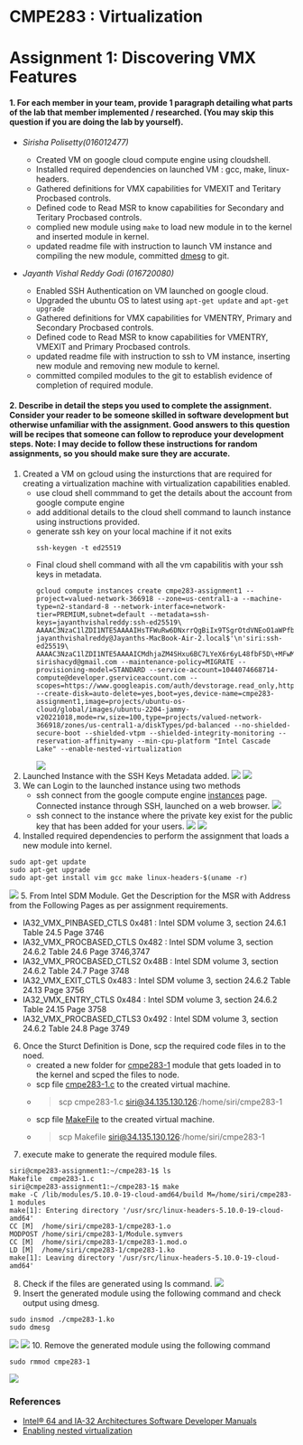 # CMPE283 : Virtualization 
# Assignment 1: Discovering VMX Features

#### 1. For each member in your team, provide 1 paragraph detailing what parts of the lab that member  implemented / researched. (You may skip this question if you are doing the lab by yourself).
- *Sirisha Polisetty(016012477)*
  - Created VM on google cloud compute engine using cloudshell.
  - Installed required dependencies on launched VM : gcc, make, linux-headers.
  - Gathered definitions for VMX capabilities for VMEXIT and Teritary Procbased controls.
  - Defined code to Read MSR to know capabilities for Secondary and Teritary Procbased controls.
  - complied new module using `make` to load new module in to the kernel and inserted module in kernel.
  - updated readme file with instruction to launch VM instance and compiling the new module, committed [dmesg](cmpe283-1/dmesg.out) to git.

- *Jayanth Vishal Reddy Godi (016720080)*
  - Enabled SSH Authentication on VM launched on google cloud.
  - Upgraded the ubuntu OS to latest using `apt-get update` and `apt-get upgrade`
  - Gathered definitions for VMX capabilities for VMENTRY, Primary and Secondary Procbased controls.
  - Defined code to Read MSR to know capabilities for VMENTRY, VMEXIT and Primary Procbased controls.
  - updated readme file with instruction to ssh to VM instance, inserting new module and removing new module to kernel.
  - committed compiled modules to the git to establish evidence of completion of required module.

#### 2. Describe in detail the steps you used to complete the assignment. Consider your reader to be someone  skilled in software development but otherwise unfamiliar with the assignment. Good answers to this  question will be recipes that someone can follow to reproduce your development steps. Note: I may decide to follow these instructions for random assignments, so you should make sure  they are accurate.

1. Created a VM on gcloud using the insturctions that are required for creating a virtualization machine with virtualization capabilities enabled.
    - use cloud shell commmand to get the details about the account from google compute engine
    - add additional details to the cloud shell command to launch instance using instructions provided.
    - generate ssh key on your local machine if it not exits
      ```
      ssh-keygen -t ed25519
      ```
    - Final cloud shell command with all the vm capabilitis with your ssh keys in metadata.
        ```
        gcloud compute instances create cmpe283-assignment1 --project=valued-network-366918 --zone=us-central1-a --machine-type=n2-standard-8 --network-interface=network-tier=PREMIUM,subnet=default --metadata=ssh-keys=jayanthvishalreddy:ssh-ed25519\ AAAAC3NzaC1lZDI1NTE5AAAAIHsTFWuRw6DNxrrQgBiIx9TSgrOtdVNEoO1aWPfbHnfs\ jayanthvishalreddy@Jayanths-MacBook-Air-2.local$'\n'siri:ssh-ed25519\ AAAAC3NzaC1lZDI1NTE5AAAAICMdhjaZM4SHxu6BC7LYeX6r6yL48fbF5D\+MFwMU4w5j\ sirishacyd@gmail.com --maintenance-policy=MIGRATE --provisioning-model=STANDARD --service-account=1044074668714-compute@developer.gserviceaccount.com --scopes=https://www.googleapis.com/auth/devstorage.read_only,https://www.googleapis.com/auth/logging.write,https://www.googleapis.com/auth/monitoring.write,https://www.googleapis.com/auth/servicecontrol,https://www.googleapis.com/auth/service.management.readonly,https://www.googleapis.com/auth/trace.append --create-disk=auto-delete=yes,boot=yes,device-name=cmpe283-assignment1,image=projects/ubuntu-os-cloud/global/images/ubuntu-2204-jammy-v20221018,mode=rw,size=100,type=projects/valued-network-366918/zones/us-central1-a/diskTypes/pd-balanced --no-shielded-secure-boot --shielded-vtpm --shielded-integrity-monitoring --reservation-affinity=any --min-cpu-platform "Intel Cascade Lake" --enable-nested-virtualization
        ```
        ![](screenshots/1.instance_launch.png)
2. Launched Instance with the SSH Keys Metadata added.
![](screenshots/2.instance_connect.png)
![](screenshots/5/../5.ssh_keys.png)
3. We can Login to the launched instance using two methods
    - ssh connect from the google compute engine [instances](https://console.cloud.google.com/compute/instances?authuser=1&project=valued-network-366918) page. Connected instance through SSH, launched on a web browser.
    ![](screenshots/3.connected_instance.png)
    - ssh connect to the instance where the private key exist for the public key that has been added for your users.
    ![](screenshots/2.instance_connect_local_siri.png)
    ![](screenshots/2.instance_connect_local_jayanth.jpeg)
4. Installed required dependencies to perform the assignment that loads a new module into kernel.
```
sudo apt-get update
sudo apt-get upgrade
sudo apt-get install vim gcc make linux-headers-$(uname -r)
```
![](screenshots/4.install_dependencies.png)
5. From Intel SDM Module. Get the Description for the MSR with Address from the Following Pages as per assignment requirements.
  -  IA32_VMX_PINBASED_CTLS 0x481 : Intel SDM volume 3, section 24.6.1 Table 24.5 Page 3746
  -  IA32_VMX_PROCBASED_CTLS 0x482 : Intel SDM volume 3, section 24.6.2 Table 24.6 Page 3746,3747
  -  IA32_VMX_PROCBASED_CTLS2 0x48B : Intel SDM volume 3, section 24.6.2 Table 24.7 Page 3748
  -  IA32_VMX_EXIT_CTLS 0x483 : Intel SDM volume 3, section 24.6.2 Table 24.13 Page 3756
  -  IA32_VMX_ENTRY_CTLS 0x484 : Intel SDM volume 3, section 24.6.2 Table 24.15 Page 3758
  -  IA32_VMX_PROCBASED_CTLS3 0x492 : Intel SDM volume 3, section 24.6.2 Table 24.8 Page 3749
6. Once the Sturct Definition is Done, scp the required code files in to the noed.
   - created a new folder for [cmpe283-1](cmpe283-1) module that gets loaded in to the kernel and scped the files to node.
   - scp file [cmpe283-1.c](cmpe283-1/cmpe283-1.c) to the created virtual machine.
   - > scp cmpe283-1.c   siri@34.135.130.126:/home/siri/cmpe283-1
   - scp file [MakeFile](cmpe283-1/Makefile) to the created virtual machine.
   - > scp Makefile   siri@34.135.130.126:/home/siri/cmpe283-1
7. execute make to generate the required module files.
```
siri@cmpe283-assignment1:~/cmpe283-1$ ls
Makefile  cmpe283-1.c
siri@cmpe283-assignment1:~/cmpe283-1$ make
make -C /lib/modules/5.10.0-19-cloud-amd64/build M=/home/siri/cmpe283-1 modules
make[1]: Entering directory '/usr/src/linux-headers-5.10.0-19-cloud-amd64'
CC [M]  /home/siri/cmpe283-1/cmpe283-1.o
MODPOST /home/siri/cmpe283-1/Module.symvers
CC [M]  /home/siri/cmpe283-1/cmpe283-1.mod.o
LD [M]  /home/siri/cmpe283-1/cmpe283-1.ko
make[1]: Leaving directory '/usr/src/linux-headers-5.10.0-19-cloud-amd64'
```
8. Check if the files are generated using ls command.
![](screenshots/6.make_module.png)
9. Insert the generated module using the following command and check output using dmesg.
```
sudo insmod ./cmpe283-1.ko
sudo dmesg
```
![](screenshots/7.dmesg_page1.png)
![](screenshots/7.dmesg_page2.png)
10. Remove the generated module using the following command
```
sudo rmmod cmpe283-1
```
![](screenshots/9.remove_module.png)
### References
- [Intel® 64 and IA-32 Architectures Software Developer Manuals](https://cdrdv2.intel.com/v1/dl/getContent/671200)
- [Enabling nested virtualization](https://cloud.google.com/compute/docs/instances/nested-virtualization/enabling#gcloud)